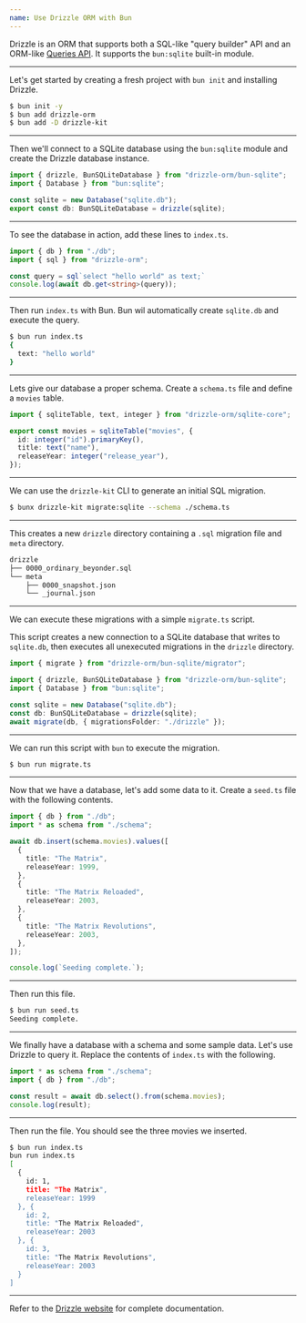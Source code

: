 ```yaml
---
name: Use Drizzle ORM with Bun
---
```


Drizzle is an ORM that supports both a SQL-like "query builder" API and an ORM-like [Queries API](https://orm.drizzle.team/docs/rqb). It supports the `bun:sqlite` built-in module.

---

Let's get started by creating a fresh project with `bun init` and installing Drizzle.

```sh
$ bun init -y
$ bun add drizzle-orm
$ bun add -D drizzle-kit
```

---

Then we'll connect to a SQLite database using the `bun:sqlite` module and create the Drizzle database instance.

```ts#db.ts
import { drizzle, BunSQLiteDatabase } from "drizzle-orm/bun-sqlite";
import { Database } from "bun:sqlite";

const sqlite = new Database("sqlite.db");
export const db: BunSQLiteDatabase = drizzle(sqlite);
```

---

To see the database in action, add these lines to `index.ts`.

```ts#index.ts
import { db } from "./db";
import { sql } from "drizzle-orm";

const query = sql`select "hello world" as text;`
console.log(await db.get<string>(query));
```

---

Then run `index.ts` with Bun. Bun wil automatically create `sqlite.db` and execute the query.

```sh
$ bun run index.ts
{
  text: "hello world"
}
```

---

Lets give our database a proper schema. Create a `schema.ts` file and define a `movies` table.

```ts#schema.ts
import { sqliteTable, text, integer } from "drizzle-orm/sqlite-core";

export const movies = sqliteTable("movies", {
  id: integer("id").primaryKey(),
  title: text("name"),
  releaseYear: integer("release_year"),
});
```

---

We can use the `drizzle-kit` CLI to generate an initial SQL migration.

```sh
$ bunx drizzle-kit migrate:sqlite --schema ./schema.ts
```

---

This creates a new `drizzle` directory containing a `.sql` migration file and `meta` directory.

```txt
drizzle
├── 0000_ordinary_beyonder.sql
└── meta
    ├── 0000_snapshot.json
    └── _journal.json
```

---

We can execute these migrations with a simple `migrate.ts` script.

This script creates a new connection to a SQLite database that writes to `sqlite.db`, then executes all unexecuted migrations in the `drizzle` directory.

```ts#migrate.ts
import { migrate } from "drizzle-orm/bun-sqlite/migrator";

import { drizzle, BunSQLiteDatabase } from "drizzle-orm/bun-sqlite";
import { Database } from "bun:sqlite";

const sqlite = new Database("sqlite.db");
const db: BunSQLiteDatabase = drizzle(sqlite);
await migrate(db, { migrationsFolder: "./drizzle" });
```

---

We can run this script with `bun` to execute the migration.

```sh
$ bun run migrate.ts
```

---

Now that we have a database, let's add some data to it. Create a `seed.ts` file with the following contents.

```ts#seed.ts
import { db } from "./db";
import * as schema from "./schema";

await db.insert(schema.movies).values([
  {
    title: "The Matrix",
    releaseYear: 1999,
  },
  {
    title: "The Matrix Reloaded",
    releaseYear: 2003,
  },
  {
    title: "The Matrix Revolutions",
    releaseYear: 2003,
  },
]);

console.log(`Seeding complete.`);
```

---

Then run this file.

```sh
$ bun run seed.ts
Seeding complete.
```

---

We finally have a database with a schema and some sample data. Let's use Drizzle to query it. Replace the contents of `index.ts` with the following.

```ts#index.ts
import * as schema from "./schema";
import { db } from "./db";

const result = await db.select().from(schema.movies);
console.log(result);
```

---

Then run the file. You should see the three movies we inserted.

```sh
$ bun run index.ts
bun run index.ts
[
  {
    id: 1,
    title: "The Matrix",
    releaseYear: 1999
  }, {
    id: 2,
    title: "The Matrix Reloaded",
    releaseYear: 2003
  }, {
    id: 3,
    title: "The Matrix Revolutions",
    releaseYear: 2003
  }
]
```

---

Refer to the [Drizzle website](https://orm.drizzle.team/docs/overview) for complete documentation.
